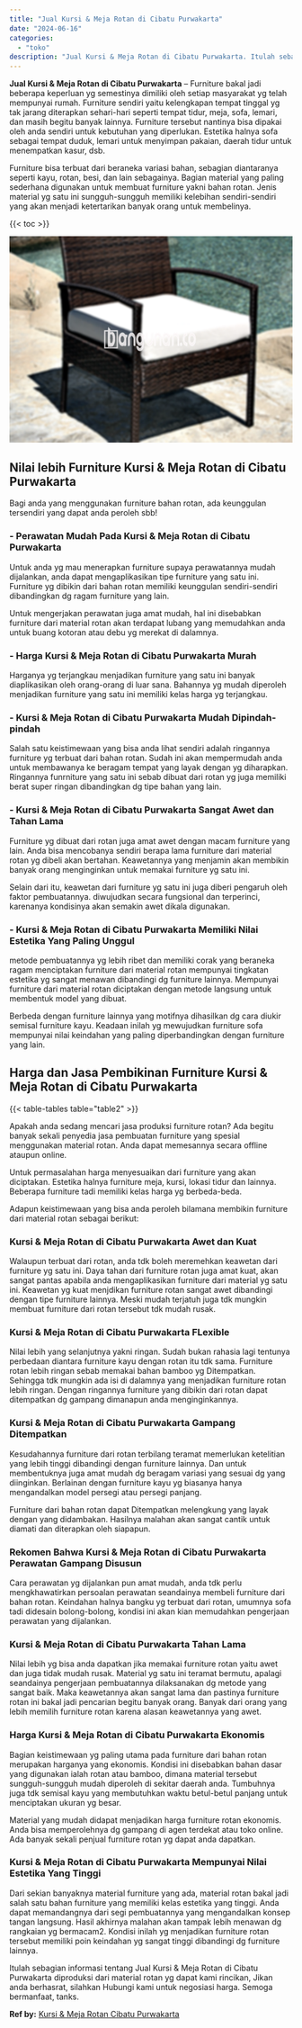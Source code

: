 ```yaml
---
title: "Jual Kursi & Meja Rotan di Cibatu Purwakarta"
date: "2024-06-16"
categories: 
  - "toko"
description: "Jual Kursi & Meja Rotan di Cibatu Purwakarta. Itulah sebagian informasi tentang Jual Kursi & Meja Rotan di Cibatu Purwakarta diproduksi dari material rotan y..."
---
```


**Jual Kursi & Meja Rotan di Cibatu Purwakarta** – Furniture bakal jadi beberapa keperluan yg semestinya dimiliki oleh setiap masyarakat yg telah mempunyai rumah. Furniture sendiri yaitu kelengkapan tempat tinggal yg tak jarang diterapkan sehari-hari seperti tempat tidur, meja, sofa, lemari, dan masih begitu banyak lainnya. Furniture tersebut nantinya bisa dipakai oleh anda sendiri untuk kebutuhan yang diperlukan. Estetika halnya sofa sebagai tempat duduk, lemari untuk menyimpan pakaian, daerah tidur untuk menempatkan kasur, dsb.

Furniture bisa terbuat dari beraneka variasi bahan, sebagian diantaranya seperti kayu, rotan, besi, dan lain sebagainya. Bagian material yang paling sederhana digunakan untuk membuat furniture yakni bahan rotan. Jenis material yg satu ini sungguh-sungguh memiliki kelebihan sendiri-sendiri yang akan menjadi ketertarikan banyak orang untuk membelinya.

{{< toc >}}

![Jual Kursi & Meja Rotan di Cibatu Purwakarta](/images/kursi-meja-rotan-murah03.png)

## Nilai lebih Furniture Kursi & Meja Rotan di Cibatu Purwakarta

Bagi anda yang menggunakan furniture bahan rotan, ada keunggulan tersendiri yang dapat anda peroleh sbb!

### \- Perawatan Mudah Pada Kursi & Meja Rotan di Cibatu Purwakarta

Untuk anda yg mau menerapkan furniture supaya perawatannya mudah dijalankan, anda dapat mengaplikasikan tipe furniture yang satu ini. Furniture yg dibikin dari bahan rotan memiliki keunggulan sendiri-sendiri dibandingkan dg ragam furniture yang lain.

Untuk mengerjakan perawatan juga amat mudah, hal ini disebabkan furniture dari material rotan akan terdapat lubang yang memudahkan anda untuk buang kotoran atau debu yg merekat di dalamnya.

### \- Harga Kursi & Meja Rotan di Cibatu Purwakarta Murah

Harganya yg terjangkau menjadikan furniture yang satu ini banyak diaplikasikan oleh orang-orang di luar sana. Bahannya yg mudah diperoleh menjadikan furniture yang satu ini memiliki kelas harga yg terjangkau.

### \- Kursi & Meja Rotan di Cibatu Purwakarta Mudah Dipindah-pindah

Salah satu keistimewaan yang bisa anda lihat sendiri adalah ringannya furniture yg terbuat dari bahan rotan. Sudah ini akan mempermudah anda untuk membawanya ke beragam tempat yang layak dengan yg diharapkan. Ringannya funrniture yang satu ini sebab dibuat dari rotan yg juga memiliki berat super ringan dibandingkan dg tipe bahan yang lain.

### \- Kursi & Meja Rotan di Cibatu Purwakarta Sangat Awet dan Tahan Lama

Furniture yg dibuat dari rotan juga amat awet dengan macam furniture yang lain. Anda bisa mencobanya sendiri berapa lama furniture dari material rotan yg dibeli akan bertahan. Keawetannya yang menjamin akan membikin banyak orang menginginkan untuk memakai furniture yg satu ini.

Selain dari itu, keawetan dari furniture yg satu ini juga diberi pengaruh oleh faktor pembuatannya. diwujudkan secara fungsional dan terperinci, karenanya kondisinya akan semakin awet dikala digunakan.

### \- Kursi & Meja Rotan di Cibatu Purwakarta Memiliki Nilai Estetika Yang Paling Unggul

metode pembuatannya yg lebih ribet dan memiliki corak yang beraneka ragam menciptakan furniture dari material rotan mempunyai tingkatan estetika yg sangat menawan dibandingi dg furniture lainnya. Mempunyai furniture dari material rotan diciptakan dengan metode langsung untuk membentuk model yang dibuat.

Berbeda dengan furniture lainnya yang motifnya dihasilkan dg cara diukir semisal furniture kayu. Keadaan inilah yg mewujudkan furniture sofa mempunyai nilai keindahan yang paling diperbandingkan dengan furniture yang lain.

## Harga dan Jasa Pembikinan Furniture Kursi & Meja Rotan di Cibatu Purwakarta

{{< table-tables table="table2" >}}

Apakah anda sedang mencari jasa produksi furniture rotan? Ada begitu banyak sekali penyedia jasa pembuatan furniture yang spesial menggunakan material rotan. Anda dapat memesannya secara offline ataupun online.

Untuk permasalahan harga menyesuaikan dari furniture yang akan diciptakan. Estetika halnya furniture meja, kursi, lokasi tidur dan lainnya. Beberapa furniture tadi memiliki kelas harga yg berbeda-beda.

Adapun keistimewaan yang bisa anda peroleh bilamana membikin furniture dari material rotan sebagai berikut:

### Kursi & Meja Rotan di Cibatu Purwakarta Awet dan Kuat

Walaupun terbuat dari rotan, anda tdk boleh meremehkan keawetan dari furniture yg satu ini. Daya tahan dari furniture rotan juga amat kuat, akan sangat pantas apabila anda mengaplikasikan furniture dari material yg satu ini. Keawetan yg kuat menjdikan furniture rotan sangat awet dibandingi dengan tipe furniture lainnya. Meski mudah terjatuh juga tdk mungkin membuat furniture dari rotan tersebut tdk mudah rusak.

### Kursi & Meja Rotan di Cibatu Purwakarta FLexible

Nilai lebih yang selanjutnya yakni ringan. Sudah bukan rahasia lagi tentunya perbedaan diantara furniture kayu dengan rotan itu tdk sama. Furniture rotan lebih ringan sebab memakai bahan bamboo yg Ditempatkan. Sehingga tdk mungkin ada isi di dalamnya yang menjadikan furniture rotan lebih ringan. Dengan ringannya furniture yang dibikin dari rotan dapat ditempatkan dg gampang dimanapun anda menginginkannya.

### Kursi & Meja Rotan di Cibatu Purwakarta Gampang Ditempatkan

Kesudahannya furniture dari rotan terbilang teramat memerlukan ketelitian yang lebih tinggi dibandingi dengan furniture lainnya. Dan untuk membentuknya juga amat mudah dg beragam variasi yang sesuai dg yang diinginkan. Berlainan dengan furniture kayu yg biasanya hanya mengandalkan model persegi atau persegi panjang.

Furniture dari bahan rotan dapat Ditempatkan melengkung yang layak dengan yang didambakan. Hasilnya malahan akan sangat cantik untuk diamati dan diterapkan oleh siapapun.

### Rekomen Bahwa Kursi & Meja Rotan di Cibatu Purwakarta Perawatan Gampang Disusun

Cara perawatan yg dijalankan pun amat mudah, anda tdk perlu mengkhawatirkan persoalan perawatan seandainya membeli furniture dari bahan rotan. Keindahan halnya bangku yg terbuat dari rotan, umumnya sofa tadi didesain bolong-bolong, kondisi ini akan kian memudahkan pengerjaan perawatan yang dijalankan.

### Kursi & Meja Rotan di Cibatu Purwakarta Tahan Lama

Nilai lebih yg bisa anda dapatkan jika memakai furniture rotan yaitu awet dan juga tidak mudah rusak. Material yg satu ini teramat bermutu, apalagi seandainya pengerjaan pembuatannya dilaksanakan dg metode yang sangat baik. Maka keawetannya akan sangat lama dan pastinya furniture rotan ini bakal jadi pencarian begitu banyak orang. Banyak dari orang yang lebih memilih furniture rotan karena alasan keawetannya yang awet.

### Harga Kursi & Meja Rotan di Cibatu Purwakarta Ekonomis

Bagian keistimewaan yg paling utama pada furniture dari bahan rotan merupakan harganya yang ekonomis. Kondisi ini disebabkan bahan dasar yang digunakan ialah rotan atau bamboo, dimana material tersebut sungguh-sungguh mudah diperoleh di sekitar daerah anda. Tumbuhnya juga tdk semisal kayu yang membutuhkan waktu betul-betul panjang untuk menciptakan ukuran yg besar.

Material yang mudah didapat menjadikan harga furniture rotan ekonomis. Anda bisa memperolehnya dg gampang di agen terdekat atau toko online. Ada banyak sekali penjual furniture rotan yg dapat anda dapatkan.

### Kursi & Meja Rotan di Cibatu Purwakarta Mempunyai Nilai Estetika Yang Tinggi

Dari sekian banyaknya material furniture yang ada, material rotan bakal jadi salah satu bahan furniture yang memiliki kelas estetika yang tinggi. Anda dapat memandangnya dari segi pembuatannya yang mengandalkan konsep tangan langsung. Hasil akhirnya malahan akan tampak lebih menawan dg rangkaian yg bermacam2. Kondisi inilah yg menjadikan furniture rotan tersebut memiliki poin keindahan yg sangat tinggi dibandingi dg furniture lainnya.

Itulah sebagian informasi tentang Jual Kursi & Meja Rotan di Cibatu Purwakarta diproduksi dari material rotan yg dapat kami rincikan, Jikan anda berhasrat, silahkan Hubungi kami untuk negosiasi harga. Semoga bermanfaat, tanks.

**Ref by:** [Kursi & Meja Rotan Cibatu Purwakarta](https://id.wikipedia.org/wiki/Kursi)
